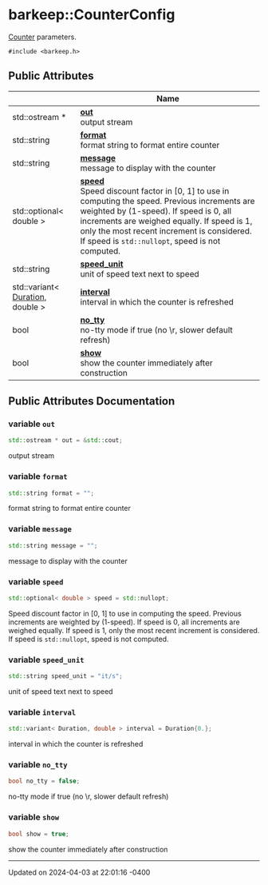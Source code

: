 # barkeep::CounterConfig


[Counter](api/Classes/classbarkeep_1_1_counter.md) parameters. 


`#include <barkeep.h>`

## Public Attributes

<span class="api-table">

|                | Name           |
| -------------- | -------------- |
| <span class="codey"> std::ostream * </span> | <span class="codey"> **[out](api/Classes/structbarkeep_1_1_counter_config.md#variable-out)** </span><br>output stream  |
| <span class="codey"> std::string </span> | <span class="codey"> **[format](api/Classes/structbarkeep_1_1_counter_config.md#variable-format)** </span><br>format string to format entire counter  |
| <span class="codey"> std::string </span> | <span class="codey"> **[message](api/Classes/structbarkeep_1_1_counter_config.md#variable-message)** </span><br>message to display with the counter  |
| <span class="codey"> std::optional< double > </span> | <span class="codey"> **[speed](api/Classes/structbarkeep_1_1_counter_config.md#variable-speed)** </span><br>Speed discount factor in [0, 1] to use in computing the speed. Previous increments are weighted by (1-speed). If speed is 0, all increments are weighed equally. If speed is 1, only the most recent increment is considered. If speed is `std::nullopt`, speed is not computed.  |
| <span class="codey"> std::string </span> | <span class="codey"> **[speed_unit](api/Classes/structbarkeep_1_1_counter_config.md#variable-speed_unit)** </span><br>unit of speed text next to speed  |
| <span class="codey"> std::variant< [Duration](api/Namespaces/namespacebarkeep.md#using-duration), double > </span> | <span class="codey"> **[interval](api/Classes/structbarkeep_1_1_counter_config.md#variable-interval)** </span><br>interval in which the counter is refreshed  |
| <span class="codey"> bool </span> | <span class="codey"> **[no_tty](api/Classes/structbarkeep_1_1_counter_config.md#variable-no_tty)** </span><br>no-tty mode if true (no \r, slower default refresh)  |
| <span class="codey"> bool </span> | <span class="codey"> **[show](api/Classes/structbarkeep_1_1_counter_config.md#variable-show)** </span><br>show the counter immediately after construction  |


</span>

## Public Attributes Documentation

### variable `out`

```cpp
std::ostream * out = &std::cout;
```

output stream 

### variable `format`

```cpp
std::string format = "";
```

format string to format entire counter 

### variable `message`

```cpp
std::string message = "";
```

message to display with the counter 

### variable `speed`

```cpp
std::optional< double > speed = std::nullopt;
```

Speed discount factor in [0, 1] to use in computing the speed. Previous increments are weighted by (1-speed). If speed is 0, all increments are weighed equally. If speed is 1, only the most recent increment is considered. If speed is `std::nullopt`, speed is not computed. 

### variable `speed_unit`

```cpp
std::string speed_unit = "it/s";
```

unit of speed text next to speed 

### variable `interval`

```cpp
std::variant< Duration, double > interval = Duration{0.};
```

interval in which the counter is refreshed 

### variable `no_tty`

```cpp
bool no_tty = false;
```

no-tty mode if true (no \r, slower default refresh) 

### variable `show`

```cpp
bool show = true;
```

show the counter immediately after construction 

-------------------------------

Updated on 2024-04-03 at 22:01:16 -0400